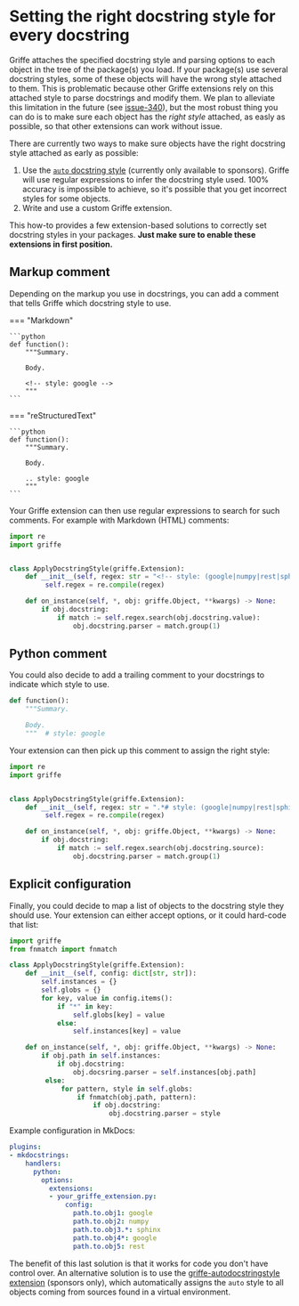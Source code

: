 # Setting the right docstring style for every docstring

Griffe attaches the specified docstring style and parsing options to each object in the tree of the package(s) you load. If your package(s) use several docstring styles, some of these objects will have the wrong style attached to them. This is problematic because other Griffe extensions rely on this attached style to parse docstrings and modify them. We plan to alleviate this limitation in the future (see [issue-340](https://github.com/mkdocstrings/griffe/issues/340)), but the most robust thing you can do is to make sure each object has the *right style* attached, as easly as possible, so that other extensions can work without issue.

There are currently two ways to make sure objects have the right docstring style attached as early as possible:

1. Use the [`auto` docstring style](https://mkdocstrings.github.io/griffe/reference/docstrings/#auto-style) (currently only available to sponsors). Griffe will use regular expressions to infer the docstring style used. 100% accuracy is impossible to achieve, so it's possible that you get incorrect styles for some objects.
2. Write and use a custom Griffe extension.

This how-to provides a few extension-based solutions to correctly set docstring styles in your packages. **Just make sure to enable these extensions in first position.**

## Markup comment

Depending on the markup you use in docstrings, you can add a comment that tells Griffe which docstring style to use.

=== "Markdown"

    ```python
    def function():
        """Summary.

        Body.

        <!-- style: google -->
        """
    ```

=== "reStructuredText"

    ```python
    def function():
        """Summary.

        Body.

        .. style: google
        """
    ```

Your Griffe extension can then use regular expressions to search for such comments. For example with Markdown (HTML) comments: 

```python
import re
import griffe


class ApplyDocstringStyle(griffe.Extension):
    def __init__(self, regex: str = "<!-- style: (google|numpy|rest|sphinx) -->") -> None:
         self.regex = re.compile(regex)

    def on_instance(self, *, obj: griffe.Object, **kwargs) -> None:
        if obj.docstring:
            if match := self.regex.search(obj.docstring.value):
                obj.docstring.parser = match.group(1)
```

## Python comment

You could also decide to add a trailing comment to your docstrings to indicate which style to use.

```python
def function():
    """Summary.

    Body.
    """  # style: google
```

Your extension can then pick up this comment to assign the right style:

```python
import re
import griffe


class ApplyDocstringStyle(griffe.Extension):
    def __init__(self, regex: str = ".*# style: (google|numpy|rest|sphinx)$") -> None:
         self.regex = re.compile(regex)

    def on_instance(self, *, obj: griffe.Object, **kwargs) -> None:
        if obj.docstring:
            if match := self.regex.search(obj.docstring.source):
                obj.docstring.parser = match.group(1)
```

## Explicit configuration

Finally, you could decide to map a list of objects to the docstring style they should use. Your extension can either accept options, or it could hard-code that list:

```python
import griffe
from fnmatch import fnmatch

class ApplyDocstringStyle(griffe.Extension):
    def __init__(self, config: dict[str, str]):
        self.instances = {}
        self.globs = {}
        for key, value in config.items():
            if "*" in key:
                self.globs[key] = value
            else:
                self.instances[key] = value

    def on_instance(self, *, obj: griffe.Object, **kwargs) -> None:
        if obj.path in self.instances:
            if obj.docstring:
                obj.docsring.parser = self.instances[obj.path]
         else:
             for pattern, style in self.globs:
                 if fnmatch(obj.path, pattern):
                     if obj.docstring:
                         obj.docstring.parser = style
```

Example configuration in MkDocs:

```yaml
plugins:
- mkdocstrings:
    handlers:
      python:
        options:
          extensions:
          - your_griffe_extension.py:
              config:                
                path.to.obj1: google
                path.to.obj2: numpy
                path.to.obj3.*: sphinx
                path.to.obj4*: google
                path.to.obj5: rest
```

The benefit of this last solution is that it works for code you don't have control over. An alternative solution is to use the [griffe-autodocstringstyle extension](https://mkdocstrings.github.io/griffe/extensions/official/autodocstringstyle/) (sponsors only), which automatically assigns the `auto` style to all objects coming from sources found in a virtual environment.
